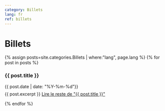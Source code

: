```yaml
---
category: Billets
lang: fr
ref: billets
---
```



<h1>Billets</h1>
<div class="posts">
   {% assign posts=site.categories.Billets | where:"lang", page.lang %}
  {% for post in posts %}
  
  <article class="post">

   <h3 style="margin-bottom:0">
   
   {{ post.title }}
      </h3>
      <div class="date">
        {{ post.date | date: "%Y-%m-%d"}}
      </div>
          <p style="margin-top: .5em;">
        {{ post.excerpt }} <a href="{{ site.baseurl }}{{ post.url }}" class="read-more"><span class="fa fa-arrow-right"></span> Lire le reste de "{{ post.title }}"</a>
      </p>

  </article>
    
  {% endfor %}
</div>
